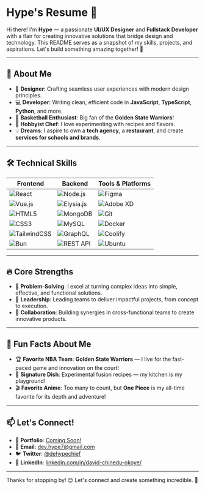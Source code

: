 # Hype's Resume 🌟

Hi there! I'm **Hype** — a passionate **UI/UX Designer** and **Fullstack Developer** with a flair for creating innovative solutions that bridge design and technology. This README serves as a snapshot of my skills, projects, and aspirations. Let's build something amazing together! 🚀

---

## 🌟 About Me

- 🎨 **Designer**: Crafting seamless user experiences with modern design principles.  
- 💻 **Developer**: Writing clean, efficient code in **JavaScript**, **TypeScript**, **Python**, and more.  
- 🏀 **Basketball Enthusiast**: Big fan of the **Golden State Warriors**!  
- 🍲 **Hobbyist Chef**: I love experimenting with recipes and flavors.  
- 💡 **Dreams**: I aspire to own a **tech agency**, a **restaurant**, and create **services for schools and brands**.  

---

## 🛠 Technical Skills

| **Frontend**       | **Backend**           | **Tools & Platforms**                |
|--------------------|-----------------------|--------------------------------------|
| ![React](https://img.shields.io/badge/React-%2320232a?style=flat&logo=react&logoColor=%2361DAFB) | ![Node.js](https://img.shields.io/badge/Node.js-339933?style=flat&logo=nodedotjs&logoColor=white) | ![Figma](https://img.shields.io/badge/Figma-%23F24E1E?style=flat&logo=figma&logoColor=white) |
| ![Vue.js](https://img.shields.io/badge/Vue.js-%234FC08D?style=flat&logo=vue.js&logoColor=white) | ![Elysia.js](https://img.shields.io/badge/Elysia.js-%233c83f6?style=flat&logo=typescript&logoColor=white) | ![Adobe XD](https://img.shields.io/badge/Adobe%20XD-%23FF61F6?style=flat&logo=adobe-xd&logoColor=white) |
| ![HTML5](https://img.shields.io/badge/HTML5-%23E34F26?style=flat&logo=html5&logoColor=white) | ![MongoDB](https://img.shields.io/badge/MongoDB-%2347A248?style=flat&logo=mongodb&logoColor=white) | ![Git](https://img.shields.io/badge/Git-%23F05032?style=flat&logo=git&logoColor=white) |
| ![CSS3](https://img.shields.io/badge/CSS3-%231572B6?style=flat&logo=css3&logoColor=white) | ![MySQL](https://img.shields.io/badge/MySQL-%234479A1?style=flat&logo=mysql&logoColor=white) | ![Docker](https://img.shields.io/badge/Docker-%232496ED?style=flat&logo=docker&logoColor=white) |
| ![TailwindCSS](https://img.shields.io/badge/TailwindCSS-%2338B2AC?style=flat&logo=tailwindcss&logoColor=white) | ![GraphQL](https://img.shields.io/badge/GraphQL-%23E10098?style=flat&logo=graphql&logoColor=white) | ![Coolify](https://img.shields.io/badge/Coolify-%2308D9B5?style=flat&logo=appwrite&logoColor=white) |
| ![Bun](https://img.shields.io/badge/Bun-%2300B1B1?style=flat&logo=bun&logoColor=white) | ![REST API](https://img.shields.io/badge/REST%20API-%23404B63?style=flat&logo=swagger&logoColor=white) | ![Ubuntu](https://img.shields.io/badge/Ubuntu-%23E95420?style=flat&logo=ubuntu&logoColor=white) |

---

## 🔥 Core Strengths

- 🎯 **Problem-Solving**: I excel at turning complex ideas into simple, effective, and functional solutions.  
- 🚀 **Leadership**: Leading teams to deliver impactful projects, from concept to execution.  
- 🤝 **Collaboration**: Building synergies in cross-functional teams to create innovative products.  

---

## 🏀 Fun Facts About Me

- 🏆 **Favorite NBA Team**: **Golden State Warriors** — I live for the fast-paced game and innovation on the court!  
- 🍲 **Signature Dish**: Experimental fusion recipes — my kitchen is my playground!  
- 🎬 **Favorite Anime**: Too many to count, but **One Piece** is my all-time favorite for its depth and adventure!  

---

## 📫 Let's Connect!

- 💼 **Portfolio**: [Coming Soon!](#)
- 💌 **Email**: [dev.hype7@gmail.com](mailto:dev.hype7@gmail.com)
- 🐦 **Twitter**: [@dehypechief](https://x.com/deHypeChief)
- 🔗 **LinkedIn**: [linkedin.com/in/david-chinedu-okoye/](https://www.linkedin.com/in/david-chinedu-okoye/)

---

Thanks for stopping by! 😊 Let's connect and create something incredible. 🚀
